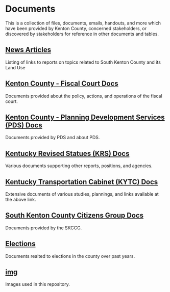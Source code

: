 # Documents  
This is a collection of files, documents, emails, handouts, and more which have been provided by Kenton County, concerned stakeholders, or discovered by stakeholders for reference in other documents and tables.  


## [News Articles](/info/docs/_news_articles.md)
Listing of links to reports on topics related to South Kenton County and its Land Use


## [Kenton County - Fiscal Court Docs](/info/docs/kenton_fiscal_court/README.md)
Documents provided about the policy, actions, and operations of the fiscal court.


## [Kenton County - Planning Development Services (PDS) Docs](/info/docs/kenton_planning_development_services-pds/README.md)
Documents provided by PDS and about PDS.



## [Kentucky Revised Statues (KRS) Docs](/info/docs/kentucky_revised_statutes-krs/README.md)
Various documents supporting other reports, positions, and agencies.


## [Kentucky Transportation Cabinet (KYTC) Docs](/info/docs/kentucky_transportation_cabinet-kytc/README.md)
Extensive documents of various studies, plannings, and links available at the above link.


## [South Kenton County Citizens Group Docs](/info/docs/south_kenton_county_citizens_group/README.md)
Documents provided by the SKCCG.

## [Elections](/info/docs/elections/README.md)
Documents realted to elections in the county over past years.

## [img](/info/docs/img/README.md)
Images used in this repository.


